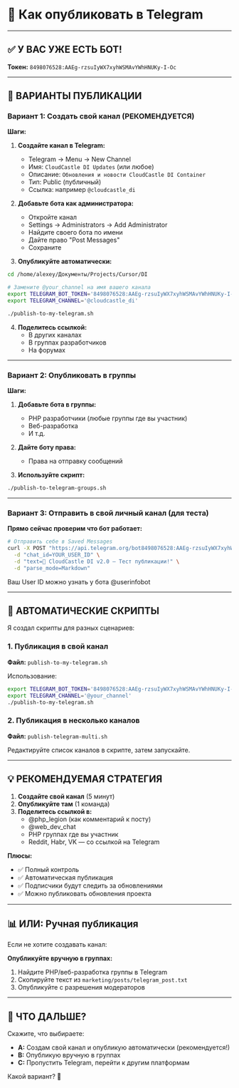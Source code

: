 # 📱 Как опубликовать в Telegram

---

## ✅ У ВАС УЖЕ ЕСТЬ БОТ!

**Токен:** `8498076528:AAEg-rzsuIyWX7xyhWSMAvYWhHNUKy-I-Oc`

---

## 🎯 ВАРИАНТЫ ПУБЛИКАЦИИ

### Вариант 1: Создать свой канал (РЕКОМЕНДУЕТСЯ)

**Шаги:**

1. **Создайте канал в Telegram:**
   - Telegram → Menu → New Channel
   - Имя: `CloudCastle DI Updates` (или любое)
   - Описание: `Обновления и новости CloudCastle DI Container`
   - Тип: Public (публичный)
   - Ссылка: например `@cloudcastle_di`

2. **Добавьте бота как администратора:**
   - Откройте канал
   - Settings → Administrators → Add Administrator
   - Найдите своего бота по имени
   - Дайте право "Post Messages"
   - Сохраните

3. **Опубликуйте автоматически:**

```bash
cd /home/alexey/Документы/Projects/Cursor/DI

# Замените @your_channel на имя вашего канала
export TELEGRAM_BOT_TOKEN='8498076528:AAEg-rzsuIyWX7xyhWSMAvYWhHNUKy-I-Oc'
export TELEGRAM_CHANNEL='@cloudcastle_di'

./publish-to-my-telegram.sh
```

4. **Поделитесь ссылкой:**
   - В других каналах
   - В группах разработчиков
   - На форумах

---

### Вариант 2: Опубликовать в группы

**Шаги:**

1. **Добавьте бота в группы:**
   - PHP разработчики (любые группы где вы участник)
   - Веб-разработка
   - И т.д.

2. **Дайте боту права:**
   - Права на отправку сообщений

3. **Используйте скрипт:**

```bash
./publish-to-telegram-groups.sh
```

---

### Вариант 3: Отправить в свой личный канал (для теста)

**Прямо сейчас проверим что бот работает:**

```bash
# Отправить себе в Saved Messages
curl -X POST "https://api.telegram.org/bot8498076528:AAEg-rzsuIyWX7xyhWSMAvYWhHNUKy-I-Oc/sendMessage" \
  -d "chat_id=YOUR_USER_ID" \
  -d "text=🚀 CloudCastle DI v2.0 — Тест публикации!" \
  -d "parse_mode=Markdown"
```

Ваш User ID можно узнать у бота @userinfobot

---

## 🚀 АВТОМАТИЧЕСКИЕ СКРИПТЫ

Я создал скрипты для разных сценариев:

### 1. Публикация в свой канал

**Файл:** `publish-to-my-telegram.sh`

Использование:
```bash
export TELEGRAM_BOT_TOKEN='8498076528:AAEg-rzsuIyWX7xyhWSMAvYWhHNUKy-I-Oc'
export TELEGRAM_CHANNEL='@your_channel'
./publish-to-my-telegram.sh
```

### 2. Публикация в несколько каналов

**Файл:** `publish-telegram-multi.sh`

Редактируйте список каналов в скрипте, затем запускайте.

---

## 💡 РЕКОМЕНДУЕМАЯ СТРАТЕГИЯ

1. **Создайте свой канал** (5 минут)
2. **Опубликуйте там** (1 команда)
3. **Поделитесь ссылкой в:**
   - @php_legion (как комментарий к посту)
   - @web_dev_chat
   - PHP группах где вы участник
   - Reddit, Habr, VK — со ссылкой на Telegram

**Плюсы:**
- ✅ Полный контроль
- ✅ Автоматическая публикация
- ✅ Подписчики будут следить за обновлениями
- ✅ Можно публиковать обновления проекта

---

## 📊 ИЛИ: Ручная публикация

Если не хотите создавать канал:

**Опубликуйте вручную в группах:**

1. Найдите PHP/веб-разработка группы в Telegram
2. Скопируйте текст из `marketing/posts/telegram_post.txt`
3. Опубликуйте с разрешения модераторов

---

## 🎯 ЧТО ДАЛЬШЕ?

Скажите, что выбираете:

- **A:** Создам свой канал и опубликую автоматически (рекомендуется!)
- **B:** Опубликую вручную в группах
- **C:** Пропустить Telegram, перейти к другим платформам

Какой вариант? 🤔
